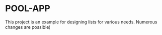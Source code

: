 # POOL-APP
This project is an example for designing lists for various needs. Numerous changes are possible)
